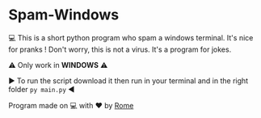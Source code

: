 # Spam-Windows
💻 This is a short python program who spam a windows terminal. It's nice for pranks !
Don't worry, this is not a virus. It's a program for jokes.

⚠️ Only work in **WINDOWS** ⚠️

▶️ To run the script download it then run in your terminal and in the right folder `py main.py` ◀️

Program made on 💻 with ❤️ by [Rome](https://discord.com/users/709481084286533773)
